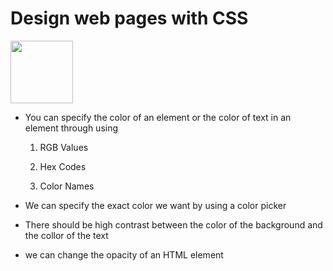 # **Design web pages with CSS**

<img src="https://upload.wikimedia.org/wikipedia/commons/thumb/d/d5/CSS3_logo_and_wordmark.svg/1200px-CSS3_logo_and_wordmark.svg.png" width="100">  

- You can specify the color of an element or the color of text in an element through using

  1. RGB Values

  2. Hex Codes

  3. Color Names

- We can specify the exact color we want by using a color picker

- There should be high contrast between the color of the background and the collor of the text

- we can change the opacity of an HTML element
